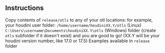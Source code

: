 ## Instructions
Copy contents of `release/otls` to any of your otl locations: for example, your houdini user folder: `/home/username/houdiniXX.Y/otls` (Linux) `C:\Users\username\Documents\houdiniXX.Y\otls` (Windows) folder (create `otls` subfolder if it doesn't exist) and you are good to go! (XX.Y will be your houdini version number, like 17.0 or 17.5)
Examples available in `release` folder
